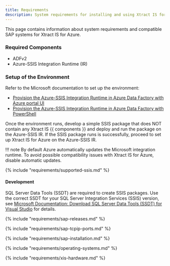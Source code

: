 ```yaml
---
title: Requirements
description: System requirements for installing and using Xtract IS for Azure
---
```


This page contains information about system requirements and compatible SAP systems for Xtract IS for Azure.

### Required Components

- ADFv2
- Azure-SSIS Integration Runtime (IR)

### Setup of the Environment

Refer to the Microsoft documentation to set up the environment:

- [Provision the Azure-SSIS Integration Runtime in Azure Data Factory with Azure portal UI ](https://docs.microsoft.com/en-us/azure/data-factory/tutorial-deploy-ssis-packages-azure) 
- [Provision the Azure-SSIS Integration Runtime in Azure Data Factory with PowerShell](https://docs.microsoft.com/en-us/azure/data-factory/tutorial-deploy-ssis-packages-azure-powershell)

Once the environment runs, develop a simple SSIS package that does NOT contain any Xtract IS  {{ components }} and deploy and run the package on the Azure-SSIS IR.
If the SSIS package runs is successfully, proceed to set up Xtract IS for Azure on the Azure-SSIS IR. 

!!! note
    By default Azure automatically updates the Microsoft integration runtime. 
	To avoid possible compatibility issues with Xtract IS for Azure, disable automatic updates.

{% include "requirements/supported-ssis.md" %}

#### Development
 
SQL Server Data Tools (SSDT) are required to create SSIS packages. 
Use the correct SSDT for your SQL Server Integration Services (SSIS) version, see [Microsoft Documentation: Download SQL Server Data Tools (SSDT) for Visual Studio](https://docs.microsoft.com/en-us/sql/ssdt/download-sql-server-data-tools-ssdt?view=sql-server-ver15) for details.

{% include "requirements/sap-releases.md" %}

{% include "requirements/sap-tcpip-ports.md" %}

{% include "requirements/sap-installation.md" %}

{% include "requirements/operating-systems.md" %}

{% include "requirements/xis-hardware.md" %}